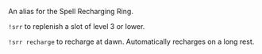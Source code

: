 An alias for the Spell Recharging Ring.

`!srr` to replenish a slot of level 3 or lower.

`!srr recharge` to recharge at dawn.  Automatically recharges on a long rest.